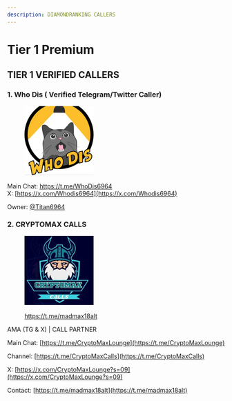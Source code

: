 ```yaml
---
description: DIAMONDRANKING CALLERS
---
```


# Tier 1 Premium

## TIER 1 VERIFIED CALLERS

### 1. Who Dis ( Verified Telegram/Twitter Caller)

<figure><img src="../../../.gitbook/assets/IMAGE 2025-01-07 095713.jpeg" alt="" width="160"><figcaption></figcaption></figure>

Main Chat: [https://t.me/WhoDis6964 \
](https://t.me/WhoDis6964)X: [https://x.com/Whodis6964](https://x.com/Whodis6964)

Owner: [@Titan6964](https://t.me/Titan6964)

### 2. CRYPTOMAX CALLS



<figure><img src="../../../.gitbook/assets/IMAGE 2024-11-21 233744.jpeg" alt="" width="160"><figcaption><p> <a href="https://t.me/madmax18alt">https://t.me/madmax18alt</a></p></figcaption></figure>

AMA (TG & X) | CALL PARTNER

Main Chat: [https://t.me/CryptoMaxLounge](https://t.me/CryptoMaxLounge)

Channel: [https://t.me/CryptoMaxCalls](https://t.me/CryptoMaxCalls)

X:  [https://x.com/CryptoMaxLounge?s=09](https://x.com/CryptoMaxLounge?s=09)

Contact: [https://t.me/madmax18alt](https://t.me/madmax18alt)







